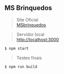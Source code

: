 ## MS Brinquedos
> Site Oficial <br/> [MSbrinquedos](https://msbrinquedos.com.br) 

> Servidor local <br/> [http://localhost:3000](http://localhost:3000) 

``` bash
$ npm start
```
> Testes finais

```bash
$ npm run build
```

